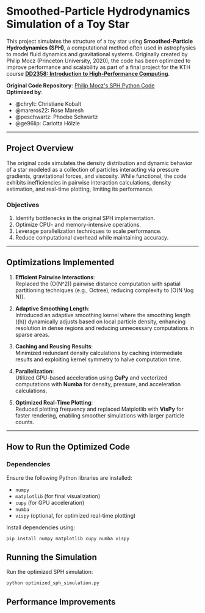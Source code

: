 # Smoothed-Particle Hydrodynamics Simulation of a Toy Star

This project simulates the structure of a toy star using **Smoothed-Particle Hydrodynamics (SPH)**, a computational method often used in astrophysics to model fluid dynamics and gravitational systems. Originally created by Philip Mocz (Princeton University, 2020), the code has been optimized to improve performance and scalability as part of a final project for the KTH course **[DD2358: Introduction to High-Performance Computing]([url](https://www.kth.se/student/kurser/kurs/kursplan/DD2358-20251.pdf?lang=en))**.

**Original Code Repository**: [Philip Mocz's SPH Python Code](https://github.com/pmocz/sph-python/tree/master)  
**Optimized by**:  
- @chrylt: Christiane Kobalt  
- @mareros22: Rose Maresh  
- @peschwartz: Phoebe Schwartz  
- @ge96lip: Carlotta Hölzle  

---

## **Project Overview**
The original code simulates the density distribution and dynamic behavior of a star modeled as a collection of particles interacting via pressure gradients, gravitational forces, and viscosity. While functional, the code exhibits inefficiencies in pairwise interaction calculations, density estimation, and real-time plotting, limiting its performance.

### **Objectives**
1. Identify bottlenecks in the original SPH implementation.
2. Optimize CPU- and memory-intensive operations.
3. Leverage parallelization techniques to scale performance.
4. Reduce computational overhead while maintaining accuracy.

---

## **Optimizations Implemented**
1. **Efficient Pairwise Interactions**:  
   Replaced the \(O(N^2)\) pairwise distance computation with spatial partitioning techniques (e.g., Octree), reducing complexity to \(O(N \log N)\).

2. **Adaptive Smoothing Length**:  
   Introduced an adaptive smoothing kernel where the smoothing length (\(h\)) dynamically adjusts based on local particle density, enhancing resolution in dense regions and reducing unnecessary computations in sparse areas.

3. **Caching and Reusing Results**:  
   Minimized redundant density calculations by caching intermediate results and exploiting kernel symmetry to halve computation time.

4. **Parallelization**:  
   Utilized GPU-based acceleration using **CuPy** and vectorized computations with **Numba** for density, pressure, and acceleration calculations.

5. **Optimized Real-Time Plotting**:  
   Reduced plotting frequency and replaced Matplotlib with **VisPy** for faster rendering, enabling smoother simulations with larger particle counts.

---

## **How to Run the Optimized Code**
### **Dependencies**
Ensure the following Python libraries are installed:
- `numpy`
- `matplotlib` (for final visualization)
- `cupy` (for GPU acceleration)
- `numba`
- `vispy` (optional, for optimized real-time plotting)

Install dependencies using:
```
pip install numpy matplotlib cupy numba vispy
```

## Running the Simulation

Run the optimized SPH simulation:
```
python optimized_sph_simulation.py
```

## Performance Improvements
